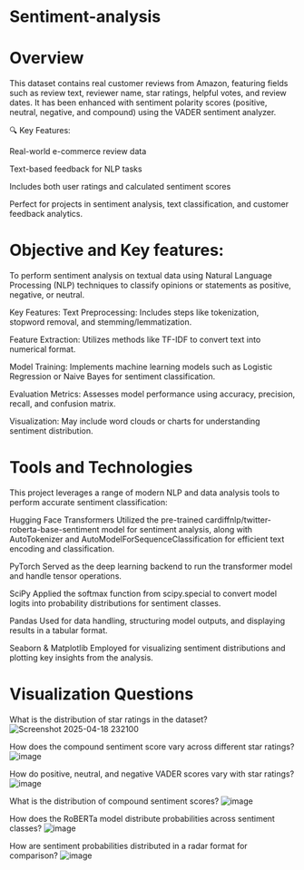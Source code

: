 # Sentiment-analysis

# Overview
This dataset contains real customer reviews from Amazon, featuring fields such as review text, reviewer name, star ratings, helpful votes, and review dates. It has been enhanced with sentiment polarity scores (positive, neutral, negative, and compound) using the VADER sentiment analyzer.

🔍 Key Features:

Real-world e-commerce review data

Text-based feedback for NLP tasks

Includes both user ratings and calculated sentiment scores

Perfect for projects in sentiment analysis, text classification, and customer feedback analytics.

# Objective and Key features:
To perform sentiment analysis on textual data using Natural Language Processing (NLP) techniques to classify opinions or statements as positive, negative, or neutral.

Key Features:
Text Preprocessing: Includes steps like tokenization, stopword removal, and stemming/lemmatization.

Feature Extraction: Utilizes methods like TF-IDF to convert text into numerical format.

Model Training: Implements machine learning models such as Logistic Regression or Naive Bayes for sentiment classification.

Evaluation Metrics: Assesses model performance using accuracy, precision, recall, and confusion matrix.

Visualization: May include word clouds or charts for understanding sentiment distribution.

# Tools and Technologies
This project leverages a range of modern NLP and data analysis tools to perform accurate sentiment classification:

Hugging Face Transformers
Utilized the pre-trained cardiffnlp/twitter-roberta-base-sentiment model for sentiment analysis, along with AutoTokenizer and AutoModelForSequenceClassification for efficient text encoding and classification.

PyTorch
Served as the deep learning backend to run the transformer model and handle tensor operations.

SciPy
Applied the softmax function from scipy.special to convert model logits into probability distributions for sentiment classes.

Pandas
Used for data handling, structuring model outputs, and displaying results in a tabular format.

Seaborn & Matplotlib
Employed for visualizing sentiment distributions and plotting key insights from the analysis.

# Visualization Questions 
What is the distribution of star ratings in the dataset?
![Screenshot 2025-04-18 232100](https://github.com/user-attachments/assets/825ab8b8-631f-4390-8aa9-cb418537b6fb)

How does the compound sentiment score vary across different star ratings?
![image](https://github.com/user-attachments/assets/51b06f44-bcd7-4527-9788-9dfca58cdfb2)

How do positive, neutral, and negative VADER scores vary with star ratings?
![image](https://github.com/user-attachments/assets/1551ee7f-c59e-46c1-925a-235ef4f0381a)

What is the distribution of compound sentiment scores?
![image](https://github.com/user-attachments/assets/de244ef9-b0de-432f-bee6-ddd63185f81d)

How does the RoBERTa model distribute probabilities across sentiment classes?
![image](https://github.com/user-attachments/assets/603c314a-f6f1-449a-943e-83cf99d3a999)

How are sentiment probabilities distributed in a radar format for comparison?
![image](https://github.com/user-attachments/assets/fd2e11f0-f395-4a9f-9db8-9e5800ca6126)







